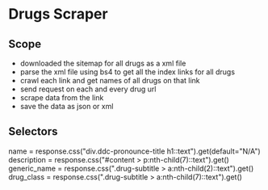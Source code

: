 # Drugs Scraper

## Scope

- downloaded the sitemap for all drugs as a xml file
- parse the xml file using bs4 to get all the index links for all drugs
- crawl each link and get names of all drugs on that link
- send request on each and every drug url
- scrape data from the link
- save the data as json or xml

## Selectors

name = response.css("div.ddc-pronounce-title h1::text").get(default="N/A")
description = response.css("#content > p:nth-child(7)::text").get()
generic_name = response.css(".drug-subtitle > a:nth-child(2)::text").get()
drug_class = response.css(".drug-subtitle > a:nth-child(7)::text").get()
